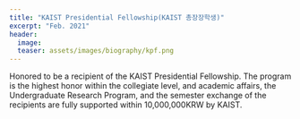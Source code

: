 ```yaml
---
title: "KAIST Presidential Fellowship(KAIST 총장장학생)"
excerpt: "Feb. 2021"
header:
  image: 
  teaser: assets/images/biography/kpf.png
---
```


Honored to be a recipient of the KAIST Presidential Fellowship. The program is the highest honor within the collegiate level, and academic affairs, the Undergraduate Research Program, and the semester exchange of the recipients are fully supported within 10,000,000KRW by KAIST.

